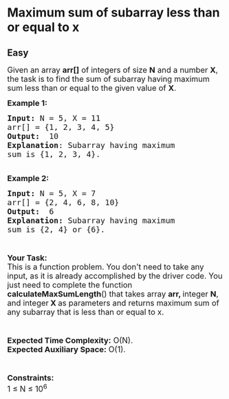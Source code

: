 # Maximum sum of subarray less than or equal to x
## Easy 
<div class="problem-statement">
                <p></p><p><span style="font-size:18px">Given an array <strong>arr[]</strong> of integers of size <strong>N</strong> and a number <strong>X</strong>, the task is to find the sum of subarray having maximum sum less than or equal to the given value of <strong>X</strong>.</span></p>

<p><span style="font-size:18px"><strong>Example 1:</strong></span></p>

<pre><span style="font-size:18px"><strong>Input: </strong>N = 5, X = 11
arr[] = {1, 2, 3, 4, 5} 
<strong>Output:</strong>  10
<strong>Explanation</strong>: Subarray having maximum 
sum is {1, 2, 3, 4}.</span></pre>

<p><span style="font-size:18px">&nbsp;<br>
<strong>Example 2:</strong></span></p>

<pre><span style="font-size:18px"><strong>Input: </strong>N = 5, X = 7
arr[] = {2, 4, 6, 8, 10} 
<strong>Output:</strong> &nbsp;6
<strong>Explanation:</strong> Subarray having maximum 
sum is {2, 4} or {6}.</span></pre>

<p>&nbsp;</p>

<p><span style="font-size:18px"><strong>Your Task:</strong><br>
This is a function problem. You don't need to take any input, as it is already accomplished by the driver code. You just need to complete the function <strong>calculateMaxSumLength</strong>() that takes array <strong>arr, </strong>integer <strong>N</strong>, and integer<strong> X&nbsp;</strong>as parameters and returns maximum sum of any subarray that is less than or equal to x.</span></p>

<p>&nbsp;</p>

<p><span style="font-size:18px"><strong>Expected Time Complexity:</strong> O(N).&nbsp;<br>
<strong>Expected Auxiliary Space:</strong> O(1).</span></p>

<p>&nbsp;</p>

<p><span style="font-size:18px"><strong>Constraints:</strong><br>
1 ≤ N ≤ 10<sup>6</sup></span></p>
 <p></p>
            </div>